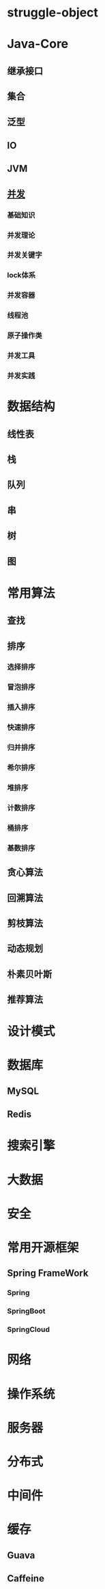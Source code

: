 # struggle-object
# Java-Core
## 继承接口
## 集合
## 泛型
## IO
## JVM
## [并发](https://github.com/YinglishZhi/struggle-object/blob/master/JavaCore/并发/Concurrency.md)
### 基础知识
### 并发理论
### 并发关键字
### lock体系
### 并发容器
### 线程池
### 原子操作类
### 并发工具
### 并发实践
# 数据结构
## 线性表
## 栈
## 队列
## 串
## 树
## 图
# 常用算法
## 查找
## 排序
### 选择排序
### 冒泡排序
### 插入排序
### 快速排序
### 归并排序
### 希尔排序
### 堆排序
### 计数排序
### 桶排序
### 基数排序
## 贪心算法
## 回溯算法
## 剪枝算法
## 动态规划
## 朴素贝叶斯
## 推荐算法
# 设计模式
# 数据库
## MySQL
## Redis
# 搜索引擎
# 大数据
# 安全
# 常用开源框架
## Spring FrameWork
### Spring
### SpringBoot
### SpringCloud
# 网络

# 操作系统
# 服务器
# 分布式
# 中间件
# 缓存
## Guava
## Caffeine

